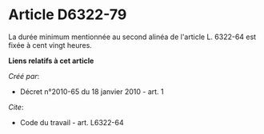 # Article D6322-79

La durée minimum mentionnée au second alinéa de l'article L. 6322-64 est fixée à cent vingt heures.

**Liens relatifs à cet article**

_Créé par_:

  - Décret n°2010-65 du 18 janvier 2010 - art. 1

_Cite_:

  - Code du travail - art. L6322-64
